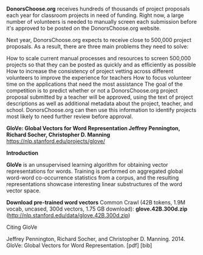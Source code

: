 

**DonorsChoose.org** receives hundreds of thousands of project proposals each year for classroom projects in need of funding. Right now, a large number of volunteers is needed to manually screen each submission before it's approved to be posted on the DonorsChoose.org website.

Next year, DonorsChoose.org expects to receive close to 500,000 project proposals. As a result, there are three main problems they need to solve:

How to scale current manual processes and resources to screen 500,000 projects so that they can be posted as quickly and as efficiently as possible
How to increase the consistency of project vetting across different volunteers to improve the experience for teachers
How to focus volunteer time on the applications that need the most assistance
The goal of the competition is to predict whether or not a DonorsChoose.org project proposal submitted by a teacher will be approved, using the text of project descriptions as well as additional metadata about the project, teacher, and school. DonorsChoose.org can then use this information to identify projects most likely to need further review before approval.

**GloVe: Global Vectors for Word Representation Jeffrey Pennington,   Richard Socher,   Christopher D. Manning** https://nlp.stanford.edu/projects/glove/

**Introduction**

**GloVe** is an unsupervised learning algorithm for obtaining vector representations for words. Training is performed on aggregated global word-word co-occurrence statistics from a corpus, and the resulting representations showcase interesting linear substructures of the word vector space.

**Download pre-trained word vectors**
Common Crawl (42B tokens, 1.9M vocab, uncased, 300d vectors, 1.75 GB download): **glove.42B.300d.zip** (http://nlp.stanford.edu/data/glove.42B.300d.zip)

Citing GloVe

Jeffrey Pennington, Richard Socher, and Christopher D. Manning. 2014. GloVe: Global Vectors for Word Representation. [pdf] [bib]

